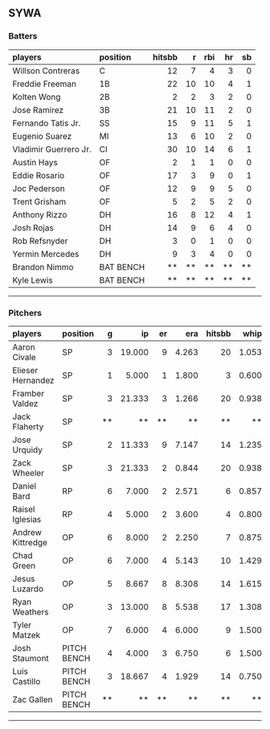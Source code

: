 ## SYWA

### Batters

 
|players               |position  | hitsbb|  r| rbi| hr| sb| 
|:---------------------|:---------|------:|--:|---:|--:|--:| 
|Willson Contreras     |C         |     12|  7|   4|  3|  0| 
|Freddie Freeman       |1B        |     22| 10|  10|  4|  1| 
|Kolten Wong           |2B        |      2|  2|   3|  2|  0| 
|Jose Ramirez          |3B        |     21| 10|  11|  2|  0| 
|Fernando Tatis Jr.    |SS        |     15|  9|  11|  5|  1| 
|Eugenio Suarez        |MI        |     13|  6|  10|  2|  0| 
|Vladimir Guerrero Jr. |CI        |     30| 10|  14|  6|  1| 
|Austin Hays           |OF        |      2|  1|   1|  0|  0| 
|Eddie Rosario         |OF        |     17|  3|   9|  0|  1| 
|Joc Pederson          |OF        |     12|  9|   9|  5|  0| 
|Trent Grisham         |OF        |      5|  2|   5|  2|  0| 
|Anthony Rizzo         |DH        |     16|  8|  12|  4|  1| 
|Josh Rojas            |DH        |     14|  9|   6|  4|  0| 
|Rob Refsnyder         |DH        |      3|  0|   1|  0|  0| 
|Yermin Mercedes       |DH        |      9|  3|   4|  0|  0| 
|Brandon Nimmo         |BAT BENCH |     **| **|  **| **| **| 
|Kyle Lewis            |BAT BENCH |     **| **|  **| **| **| 


* * *

### Pitchers

 
|players           |position    |  g|     ip| er|   era| hitsbb|  whip| so|  w| sv| 
|:-----------------|:-----------|--:|------:|--:|-----:|------:|-----:|--:|--:|--:| 
|Aaron Civale      |SP          |  3| 19.000|  9| 4.263|     20| 1.053| 17|  3|  0| 
|Elieser Hernandez |SP          |  1|  5.000|  1| 1.800|      3| 0.600|  6|  0|  0| 
|Framber Valdez    |SP          |  3| 21.333|  3| 1.266|     20| 0.938| 20|  3|  0| 
|Jack Flaherty     |SP          | **|     **| **|    **|     **|    **| **| **| **| 
|Jose Urquidy      |SP          |  2| 11.333|  9| 7.147|     14| 1.235| 13|  0|  0| 
|Zack Wheeler      |SP          |  3| 21.333|  2| 0.844|     20| 0.938| 26|  1|  0| 
|Daniel Bard       |RP          |  6|  7.000|  2| 2.571|      6| 0.857|  9|  0|  4| 
|Raisel Iglesias   |RP          |  4|  5.000|  2| 3.600|      4| 0.800|  9|  1|  2| 
|Andrew Kittredge  |OP          |  6|  8.000|  2| 2.250|      7| 0.875|  8|  0|  0| 
|Chad Green        |OP          |  6|  7.000|  4| 5.143|     10| 1.429|  8|  0|  0| 
|Jesus Luzardo     |OP          |  5|  8.667|  8| 8.308|     14| 1.615|  9|  1|  0| 
|Ryan Weathers     |OP          |  3| 13.000|  8| 5.538|     17| 1.308|  7|  1|  0| 
|Tyler Matzek      |OP          |  7|  6.000|  4| 6.000|      9| 1.500|  7|  0|  0| 
|Josh Staumont     |PITCH BENCH |  4|  4.000|  3| 6.750|      6| 1.500|  4|  0|  0| 
|Luis Castillo     |PITCH BENCH |  3| 18.667|  4| 1.929|     14| 0.750| 19|  1|  0| 
|Zac Gallen        |PITCH BENCH | **|     **| **|    **|     **|    **| **| **| **| 


* * *


